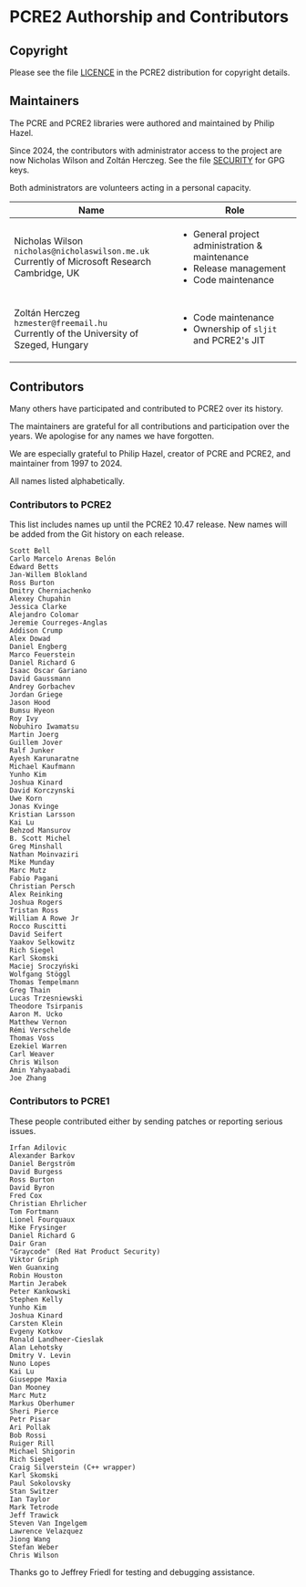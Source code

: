 PCRE2 Authorship and Contributors
=================================

Copyright
---------

Please see the file [LICENCE](./LICENCE.md) in the PCRE2 distribution for
copyright details.


Maintainers
-----------

The PCRE and PCRE2 libraries were authored and maintained by Philip Hazel.

Since 2024, the contributors with administrator access to the project are now
Nicholas Wilson and Zoltán Herczeg. See the file [SECURITY](./SECURITY.md) for
GPG keys.

Both administrators are volunteers acting in a personal capacity.

<table>
<thead>
<tr>
  <th>Name</th>
  <th>Role</th>
<tr>
</thead>
<tbody>
<tr>
  <td>

  Nicholas Wilson<br/>
  `nicholas@nicholaswilson.me.uk`<br/>
  Currently of Microsoft Research Cambridge, UK

  </td>
  <td>

  * General project administration & maintenance
  * Release management
  * Code maintenance

  </td>
</tr>
<tr>
  <td>

  Zoltán Herczeg<br/>
  `hzmester@freemail.hu`<br/>
  Currently of the University of Szeged, Hungary

  </td>
  <td>

  * Code maintenance
  * Ownership of `sljit` and PCRE2's JIT

  </td>
</tr>
</tbody>
</table>


Contributors
------------

Many others have participated and contributed to PCRE2 over its history.

The maintainers are grateful for all contributions and participation over the
years. We apologise for any names we have forgotten.

We are especially grateful to Philip Hazel, creator of PCRE and PCRE2, and
maintainer from 1997 to 2024.

All names listed alphabetically.

### Contributors to PCRE2

This list includes names up until the PCRE2 10.47 release. New names will be
added from the Git history on each release.

    Scott Bell
    Carlo Marcelo Arenas Belón
    Edward Betts
    Jan-Willem Blokland
    Ross Burton
    Dmitry Cherniachenko
    Alexey Chupahin
    Jessica Clarke
    Alejandro Colomar
    Jeremie Courreges-Anglas
    Addison Crump
    Alex Dowad
    Daniel Engberg
    Marco Feuerstein
    Daniel Richard G
    Isaac Oscar Gariano
    David Gaussmann
    Andrey Gorbachev
    Jordan Griege
    Jason Hood
    Bumsu Hyeon
    Roy Ivy
    Nobuhiro Iwamatsu
    Martin Joerg
    Guillem Jover
    Ralf Junker
    Ayesh Karunaratne
    Michael Kaufmann
    Yunho Kim
    Joshua Kinard
    David Korczynski
    Uwe Korn
    Jonas Kvinge
    Kristian Larsson
    Kai Lu
    Behzod Mansurov
    B. Scott Michel
    Greg Minshall
    Nathan Moinvaziri
    Mike Munday
    Marc Mutz
    Fabio Pagani
    Christian Persch
    Alex Reinking
    Joshua Rogers
    Tristan Ross
    William A Rowe Jr
    Rocco Ruscitti
    David Seifert
    Yaakov Selkowitz
    Rich Siegel
    Karl Skomski
    Maciej Sroczyński
    Wolfgang Stöggl
    Thomas Tempelmann
    Greg Thain
    Lucas Trzesniewski
    Theodore Tsirpanis
    Aaron M. Ucko
    Matthew Vernon
    Rémi Verschelde
    Thomas Voss
    Ezekiel Warren
    Carl Weaver
    Chris Wilson
    Amin Yahyaabadi
    Joe Zhang

### Contributors to PCRE1

These people contributed either by sending patches or reporting serious issues.

    Irfan Adilovic
    Alexander Barkov
    Daniel Bergström
    David Burgess
    Ross Burton
    David Byron
    Fred Cox
    Christian Ehrlicher
    Tom Fortmann
    Lionel Fourquaux
    Mike Frysinger
    Daniel Richard G
    Dair Gran
    "Graycode" (Red Hat Product Security)
    Viktor Griph
    Wen Guanxing
    Robin Houston
    Martin Jerabek
    Peter Kankowski
    Stephen Kelly
    Yunho Kim
    Joshua Kinard
    Carsten Klein
    Evgeny Kotkov
    Ronald Landheer-Cieslak
    Alan Lehotsky
    Dmitry V. Levin
    Nuno Lopes
    Kai Lu
    Giuseppe Maxia
    Dan Mooney
    Marc Mutz
    Markus Oberhumer
    Sheri Pierce
    Petr Pisar
    Ari Pollak
    Bob Rossi
    Ruiger Rill
    Michael Shigorin
    Rich Siegel
    Craig Silverstein (C++ wrapper)
    Karl Skomski
    Paul Sokolovsky
    Stan Switzer
    Ian Taylor
    Mark Tetrode
    Jeff Trawick
    Steven Van Ingelgem
    Lawrence Velazquez
    Jiong Wang
    Stefan Weber
    Chris Wilson

Thanks go to Jeffrey Friedl for testing and debugging assistance.
